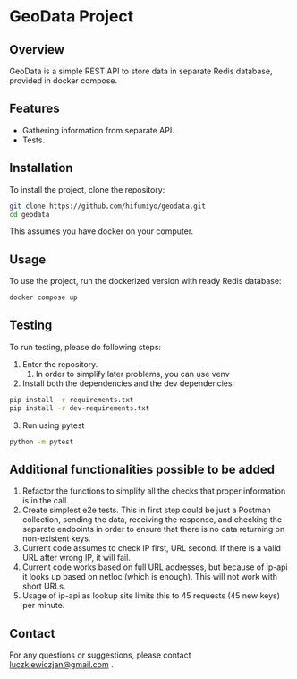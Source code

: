 # GeoData Project

## Overview

GeoData is a simple REST API to store data in separate Redis database, provided in docker compose.

## Features

- Gathering information from separate API.
- Tests.

## Installation

To install the project, clone the repository:

```bash
git clone https://github.com/hifumiyo/geodata.git
cd geodata
```

This assumes you have docker on your computer.

## Usage

To use the project, run the dockerized version with ready Redis database:

```bash
docker compose up
```

## Testing

To run testing, please do following steps:

1. Enter the repository.
   1. In order to simplify later problems, you can use venv
2. Install both the dependencies and the dev dependencies:

```bash
pip install -r requirements.txt
pip install -r dev-requirements.txt
```

3.  Run using pytest

```bash
python -m pytest
```

## Additional functionalities possible to be added

1. Refactor the functions to simplify all the checks that proper information is in the call.
2. Create simplest e2e tests. This in first step could be just a Postman collection, sending the data, receiving the response, and checking the separate endpoints in order to ensure that there is no data returning on non-existent keys.
3. Current code assumes to check IP first, URL second. If there is a valid URL after wrong IP, it will fail.
4. Current code works based on full URL addresses, but because of ip-api it looks up based on netloc (which is enough). This will not work with short URLs.
5. Usage of ip-api as lookup site limits this to 45 requests (45 new keys) per minute.

## Contact

For any questions or suggestions, please contact luczkiewiczjan@gmail.com .
